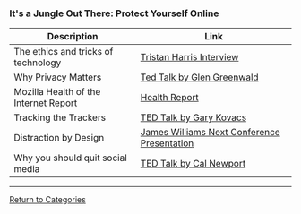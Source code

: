 ### It's a Jungle Out There: Protect Yourself Online ###

| Description | Link |
|-------------|------|
| The ethics and tricks of technology | [Tristan Harris Interview](https://www.youtube.com/watch?v=qsUrOmwI82I) |
| Why Privacy Matters | [Ted Talk by Glen Greenwald](https://www.ted.com/talks/glenn_greenwald_why_privacy_matters) |
| Mozilla Health of the Internet Report | [Health Report](https://internethealthreport.org/2018/introduction/spotlights/) |
| Tracking the Trackers | [TED Talk by Gary Kovacs](https://www.ted.com/talks/gary_kovacs_tracking_the_trackers) |
| Distraction by Design | [James Williams Next Conference Presentation](https://nextconf.eu/2017/09/james-williams-distraction-by-design-why-the-attention-economy-is-in-a-moral-crisis/) |
| Why you should quit social media | [TED Talk by Cal Newport](https://www.ted.com/talks/cal_newport_why_you_should_quit_social_media) |

<hr>

[Return to Categories](./index.md)









